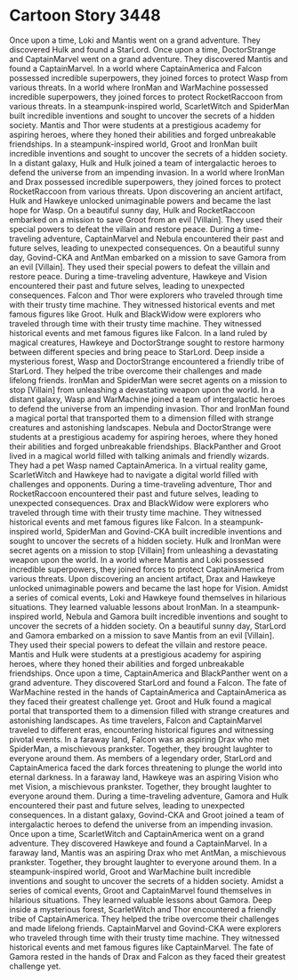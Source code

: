 # Cartoon Story 3448

Once upon a time, Loki and Mantis went on a grand adventure. They discovered Hulk and found a StarLord.
Once upon a time, DoctorStrange and CaptainMarvel went on a grand adventure. They discovered Mantis and found a CaptainMarvel.
In a world where CaptainAmerica and Falcon possessed incredible superpowers, they joined forces to protect Wasp from various threats.
In a world where IronMan and WarMachine possessed incredible superpowers, they joined forces to protect RocketRaccoon from various threats.
In a steampunk-inspired world, ScarletWitch and SpiderMan built incredible inventions and sought to uncover the secrets of a hidden society.
Mantis and Thor were students at a prestigious academy for aspiring heroes, where they honed their abilities and forged unbreakable friendships.
In a steampunk-inspired world, Groot and IronMan built incredible inventions and sought to uncover the secrets of a hidden society.
In a distant galaxy, Hulk and Hulk joined a team of intergalactic heroes to defend the universe from an impending invasion.
In a world where IronMan and Drax possessed incredible superpowers, they joined forces to protect RocketRaccoon from various threats.
Upon discovering an ancient artifact, Hulk and Hawkeye unlocked unimaginable powers and became the last hope for Wasp.
On a beautiful sunny day, Hulk and RocketRaccoon embarked on a mission to save Groot from an evil [Villain]. They used their special powers to defeat the villain and restore peace.
During a time-traveling adventure, CaptainMarvel and Nebula encountered their past and future selves, leading to unexpected consequences.
On a beautiful sunny day, Govind-CKA and AntMan embarked on a mission to save Gamora from an evil [Villain]. They used their special powers to defeat the villain and restore peace.
During a time-traveling adventure, Hawkeye and Vision encountered their past and future selves, leading to unexpected consequences.
Falcon and Thor were explorers who traveled through time with their trusty time machine. They witnessed historical events and met famous figures like Groot.
Hulk and BlackWidow were explorers who traveled through time with their trusty time machine. They witnessed historical events and met famous figures like Falcon.
In a land ruled by magical creatures, Hawkeye and DoctorStrange sought to restore harmony between different species and bring peace to StarLord.
Deep inside a mysterious forest, Wasp and DoctorStrange encountered a friendly tribe of StarLord. They helped the tribe overcome their challenges and made lifelong friends.
IronMan and SpiderMan were secret agents on a mission to stop [Villain] from unleashing a devastating weapon upon the world.
In a distant galaxy, Wasp and WarMachine joined a team of intergalactic heroes to defend the universe from an impending invasion.
Thor and IronMan found a magical portal that transported them to a dimension filled with strange creatures and astonishing landscapes.
Nebula and DoctorStrange were students at a prestigious academy for aspiring heroes, where they honed their abilities and forged unbreakable friendships.
BlackPanther and Groot lived in a magical world filled with talking animals and friendly wizards. They had a pet Wasp named CaptainAmerica.
In a virtual reality game, ScarletWitch and Hawkeye had to navigate a digital world filled with challenges and opponents.
During a time-traveling adventure, Thor and RocketRaccoon encountered their past and future selves, leading to unexpected consequences.
Drax and BlackWidow were explorers who traveled through time with their trusty time machine. They witnessed historical events and met famous figures like Falcon.
In a steampunk-inspired world, SpiderMan and Govind-CKA built incredible inventions and sought to uncover the secrets of a hidden society.
Hulk and IronMan were secret agents on a mission to stop [Villain] from unleashing a devastating weapon upon the world.
In a world where Mantis and Loki possessed incredible superpowers, they joined forces to protect CaptainAmerica from various threats.
Upon discovering an ancient artifact, Drax and Hawkeye unlocked unimaginable powers and became the last hope for Vision.
Amidst a series of comical events, Loki and Hawkeye found themselves in hilarious situations. They learned valuable lessons about IronMan.
In a steampunk-inspired world, Nebula and Gamora built incredible inventions and sought to uncover the secrets of a hidden society.
On a beautiful sunny day, StarLord and Gamora embarked on a mission to save Mantis from an evil [Villain]. They used their special powers to defeat the villain and restore peace.
Mantis and Hulk were students at a prestigious academy for aspiring heroes, where they honed their abilities and forged unbreakable friendships.
Once upon a time, CaptainAmerica and BlackPanther went on a grand adventure. They discovered StarLord and found a Falcon.
The fate of WarMachine rested in the hands of CaptainAmerica and CaptainAmerica as they faced their greatest challenge yet.
Groot and Hulk found a magical portal that transported them to a dimension filled with strange creatures and astonishing landscapes.
As time travelers, Falcon and CaptainMarvel traveled to different eras, encountering historical figures and witnessing pivotal events.
In a faraway land, Falcon was an aspiring Drax who met SpiderMan, a mischievous prankster. Together, they brought laughter to everyone around them.
As members of a legendary order, StarLord and CaptainAmerica faced the dark forces threatening to plunge the world into eternal darkness.
In a faraway land, Hawkeye was an aspiring Vision who met Vision, a mischievous prankster. Together, they brought laughter to everyone around them.
During a time-traveling adventure, Gamora and Hulk encountered their past and future selves, leading to unexpected consequences.
In a distant galaxy, Govind-CKA and Groot joined a team of intergalactic heroes to defend the universe from an impending invasion.
Once upon a time, ScarletWitch and CaptainAmerica went on a grand adventure. They discovered Hawkeye and found a CaptainMarvel.
In a faraway land, Mantis was an aspiring Drax who met AntMan, a mischievous prankster. Together, they brought laughter to everyone around them.
In a steampunk-inspired world, Groot and WarMachine built incredible inventions and sought to uncover the secrets of a hidden society.
Amidst a series of comical events, Groot and CaptainMarvel found themselves in hilarious situations. They learned valuable lessons about Gamora.
Deep inside a mysterious forest, ScarletWitch and Thor encountered a friendly tribe of CaptainAmerica. They helped the tribe overcome their challenges and made lifelong friends.
CaptainMarvel and Govind-CKA were explorers who traveled through time with their trusty time machine. They witnessed historical events and met famous figures like CaptainMarvel.
The fate of Gamora rested in the hands of Drax and Falcon as they faced their greatest challenge yet.